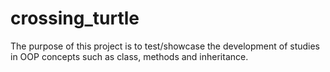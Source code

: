 # crossing_turtle

The purpose of this project is to test/showcase the development of studies in OOP concepts such as class, methods and inheritance.
